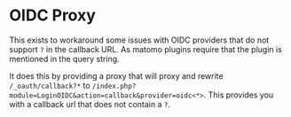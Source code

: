 # OIDC Proxy

This exists to workaround some issues with OIDC providers that do not support `?` in the callback URL. As matomo plugins require that the plugin is mentioned in the query string.

It does this by providing a proxy that will proxy and rewrite `/_oauth/callback?*` to `/index.php?module=LoginOIDC&action=callback&provider=oidc<*>`. This provides you with a callback url that does not contain a `?`.
